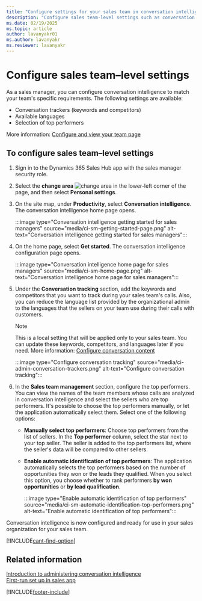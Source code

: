 ```yaml
---
title: "Configure settings for your sales team in conversation intelligence"
description: "Configure sales team-level settings such as conversation trackers, languages, and top performers to match your team's specific requirements in Dynamics 365 Sales."
ms.date: 02/19/2025
ms.topic: article
author: lavanyakr01
ms.author: lavanyakr
ms.reviewer: lavanyakr
---
```

# Configure sales team&ndash;level settings 

As a sales manager, you can configure conversation intelligence to match your team's specific requirements. The following settings are available:

- Conversation trackers (keywords and competitors)
- Available languages
- Selection of top performers 

More information: [Configure and view your team page](configure-view-your-team-page.md)

## To configure sales team&ndash;level settings 

1. Sign in to the Dynamics 365 Sales Hub app with the sales manager security role.

2. Select the **change area** ![change area](media/change-area-icon.png) in the lower-left corner of the page, and then select **Personal settings**.  

3. On the site map, under **Productivity**, select **Conversation intelligence**. The conversation intelligence home page opens.

    :::image type="Conversation intelligence getting started for sales managers" source="media/ci-sm-getting-started-page.png" alt-text="Conversation intelligence getting started for sales managers":::   

4. On the home page, select **Get started**. The conversation intelligence configuration page opens.

    :::image type="Conversation intelligence home page for sales managers" source="media/ci-sm-home-page.png" alt-text="Conversation intelligence home page for sales managers":::   

5. Under the **Conversation tracking** section, add the keywords and competitors that you want to track during your sales team's calls. Also, you can reduce the language list provided by the organizational admin to the languages that the sellers on your team use during their calls with customers.    

    > [!NOTE]
    > This is a local setting that will be applied only to your sales team. You can update these keywords, competitors, and languages later if you need. More information: [Configure conversation content](configure-keywords-competitors.md)

    :::image type="Configure conversation tracking" source="media/ci-admin-conversation-trackers.png" alt-text="Configure conversation tracking":::   

6. In the **Sales team management** section, configure the top performers.
    You can view the names of the team members whose calls are analyzed in conversation intelligence and select the sellers who are top performers.
    It's possible to choose the top performers manually, or let the application automatically select them. Select one of the following options:   
 
    - **Manually select top performers**: Choose top performers from the list of sellers. In the **Top performer** column, select the star next to your top seller. The seller is added to the top performers list, where the seller's data will be compared to other sellers.   

    - **Enable automatic identification of top performers**: The application automatically selects the top performers based on the number of opportunities they won or the leads they qualified. When you select this option, you choose whether to rank performers **by won opportunities** or **by lead qualification**.

       :::image type="Enable automatic identification of top performers" source="media/ci-sm-automatic-identification-top-performers.png" alt-text="Enable automatic identification of top performers":::

Conversation intelligence is now configured and ready for use in your sales organization for your sales team.

[!INCLUDE[cant-find-option](../includes/cant-find-option.md)]

## Related information

[Introduction to administering conversation intelligence](intro-admin-guide-sales-insights.md#administer-conversation-intelligence)  
[First-run set up in sales app](fre-setup-ci-sales-app.md)


[!INCLUDE[footer-include](../includes/footer-banner.md)]    
